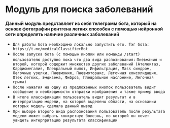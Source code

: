 # Модуль для поиска заболеваний
**Данный модуль представляет из себя телеграмм бота, который на основе фотографии рентгена легких способен с помощью нейронной сети определять наличие различных заболеваний**

- ```Для работы бота необходимо локально запустить его. Тэг бота: https://t.me/medicalClassifierBot```
- ```После запуска бота (с помощью кнопки или команды /start) пользователю доступно пока что два вида распознования:```
```Пневмания и второй, которой содержит множество других заболеваний (Ателектаз, Кардиомегалия, Плевральный выпот, Инфильтрация, Mass синдром, Легочные узелки, Пневмония, Пневмоторакс, Легочная консолидация, Отек легких, Эмфизема, Фиброз, Плевральное наслоение, Легочная грыжа)```
- ```После нажатия на одну из предложенных кнопок пользователь видит сообщение о необходимости отправки изображения и также пример ввода```
- ```В итоге классификации пользователь видит результат и в интерпритацию модели, на которой выделены области, на основании которых модель сделала данный вывод```
- ```При выборе второго вида распознования пользователь после результата модели может выбрать конкретную болезнь, по которой он хочет увидеть интерпритацию результата классификации```
